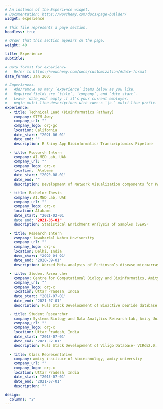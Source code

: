 ```yaml
---
# An instance of the Experience widget.
# Documentation: https://wowchemy.com/docs/page-builder/
widget: experience

# This file represents a page section.
headless: true

# Order that this section appears on the page.
weight: 40

title: Experience
subtitle:

# Date format for experience
#   Refer to https://wowchemy.com/docs/customization/#date-format
date_format: Jan 2006

# Experiences.
#   Add/remove as many `experience` items below as you like.
#   Required fields are `title`, `company`, and `date_start`.
#   Leave `date_end` empty if it's your current employer.
#   Begin multi-line descriptions with YAML's `|2-` multi-line prefix.
experience:
  - title: Technical Lead (Bioinformatics Pathway)
    company: STEM Away
    company_url: ""
    company_logo: org-gc
    location: California
    date_start: "2021-06-01"
    date_end: ""
    description: R Shiny App Bioinformatics Transcriptomics Pipeline

  - title: Research Intern
    company: AI.MED Lab, UAB
    company_url: ""
    company_logo: org-x
    location:  Alabama
    date_start: "2020-08-01"
    date_end: ""
    description: Development of Network Visualization components for PAGER3

  - title: Bachelor Thesis
    company: AI.MED Lab, UAB
    company_url: ""
    company_logo: org-x
    location: Alabama
    date_start: "2021-02-01
    date_end: "2021-06-01"
    description: Statistical Enrichment Analysis of Samples (SEAS)

  - title: Research Intern
    company: Jawaharlal Nehru Unviversity
    company_url: ""
    company_logo: org-x
    location: Delhi, India
    date_start: "2020-04-01"
    date_end: "2020-09-01"
    description: Worked Meta-analysis of Parkinson’s disease microarray data to identify blood biomark.

  - title: Student Researcher
    company: Centre for Computational Biology and Bioinformatics, Amity University
    company_url: ""
    company_logo: org-x
    location: Uttar Pradesh, India
    date_start: "2017-07-01"
    date_end: "2021-07-01"
    description: Full Stack Developement of Bioactive peptide database.

  - title: Student Researcher
    company: Systems Biology and Data Analytics Research Lab, Amity University
    company_url: ""
    company_logo: org-x
    location: Uttar Pradesh, India
    date_start: "2017-07-01"
    date_end: "2021-07-01"
    description: Full Stack Developement of Viligo Database- VIRdb2.0.

  - title: Class Representative
    company: Amity Institute of Biotechnology, Amity University
    company_url: ""
    company_logo: org-x
    location: Uttar Pradesh, India
    date_start: "2017-07-01"
    date_end: "2021-07-01"
    description: ""

design:
  columns: "2"
---
```

